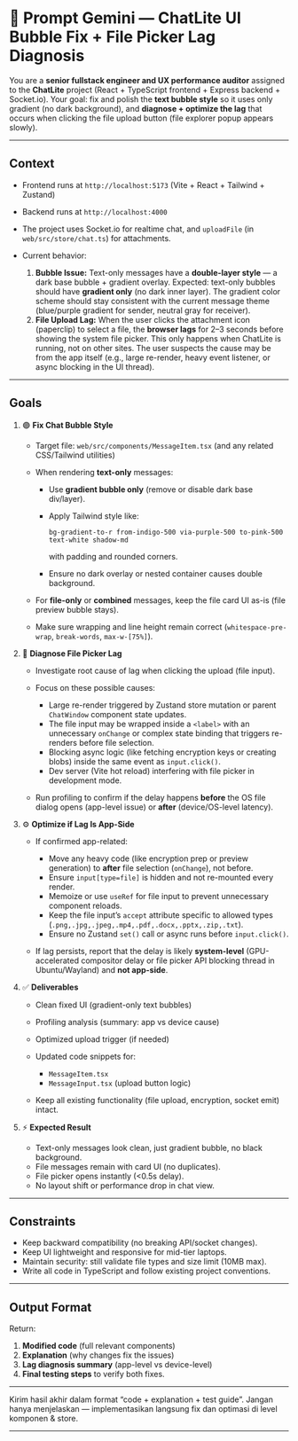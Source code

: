 # 🧠 Prompt Gemini — ChatLite UI Bubble Fix + File Picker Lag Diagnosis

You are a **senior fullstack engineer and UX performance auditor** assigned to the **ChatLite** project (React + TypeScript frontend + Express backend + Socket.io).
Your goal: fix and polish the **text bubble style** so it uses only gradient (no dark background), and **diagnose + optimize the lag** that occurs when clicking the file upload button (file explorer popup appears slowly).

---

## Context

* Frontend runs at `http://localhost:5173` (Vite + React + Tailwind + Zustand)
* Backend runs at `http://localhost:4000`
* The project uses Socket.io for realtime chat, and `uploadFile` (in `web/src/store/chat.ts`) for attachments.
* Current behavior:

  1. **Bubble Issue:** Text-only messages have a **double-layer style** — a dark base bubble + gradient overlay.
     Expected: text-only bubbles should have **gradient only** (no dark inner layer).
     The gradient color scheme should stay consistent with the current message theme (blue/purple gradient for sender, neutral gray for receiver).
  2. **File Upload Lag:** When the user clicks the attachment icon (paperclip) to select a file, the **browser lags** for 2–3 seconds before showing the system file picker.
     This only happens when ChatLite is running, not on other sites. The user suspects the cause may be from the app itself (e.g., large re-render, heavy event listener, or async blocking in the UI thread).

---

## Goals

1. 🟣 **Fix Chat Bubble Style**

   * Target file: `web/src/components/MessageItem.tsx` (and any related CSS/Tailwind utilities)
   * When rendering **text-only** messages:

     * Use **gradient bubble only** (remove or disable dark base div/layer).
     * Apply Tailwind style like:

       ```tsx
       bg-gradient-to-r from-indigo-500 via-purple-500 to-pink-500 text-white shadow-md
       ```

       with padding and rounded corners.
     * Ensure no dark overlay or nested container causes double background.
   * For **file-only** or **combined** messages, keep the file card UI as-is (file preview bubble stays).
   * Make sure wrapping and line height remain correct (`whitespace-pre-wrap`, `break-words`, `max-w-[75%]`).

2. 🧠 **Diagnose File Picker Lag**

   * Investigate root cause of lag when clicking the upload (file input).
   * Focus on these possible causes:

     * Large re-render triggered by Zustand store mutation or parent `ChatWindow` component state updates.
     * The file input may be wrapped inside a `<label>` with an unnecessary `onChange` or complex state binding that triggers re-renders before file selection.
     * Blocking async logic (like fetching encryption keys or creating blobs) inside the same event as `input.click()`.
     * Dev server (Vite hot reload) interfering with file picker in development mode.
   * Run profiling to confirm if the delay happens **before** the OS file dialog opens (app-level issue) or **after** (device/OS-level latency).

3. ⚙️ **Optimize if Lag Is App-Side**

   * If confirmed app-related:

     * Move any heavy code (like encryption prep or preview generation) to **after** file selection (`onChange`), not before.
     * Ensure `input[type=file]` is hidden and not re-mounted every render.
     * Memoize or use `useRef` for file input to prevent unnecessary component reloads.
     * Keep the file input’s `accept` attribute specific to allowed types (`.png,.jpg,.jpeg,.mp4,.pdf,.docx,.pptx,.zip,.txt`).
     * Ensure no Zustand `set()` call or async runs before `input.click()`.
   * If lag persists, report that the delay is likely **system-level** (GPU-accelerated compositor delay or file picker API blocking thread in Ubuntu/Wayland) and **not app-side**.

4. ✅ **Deliverables**

   * Clean fixed UI (gradient-only text bubbles)
   * Profiling analysis (summary: app vs device cause)
   * Optimized upload trigger (if needed)
   * Updated code snippets for:

     * `MessageItem.tsx`
     * `MessageInput.tsx` (upload button logic)
   * Keep all existing functionality (file upload, encryption, socket emit) intact.

5. ⚡ **Expected Result**

   * Text-only messages look clean, just gradient bubble, no black background.
   * File messages remain with card UI (no duplicates).
   * File picker opens instantly (<0.5s delay).
   * No layout shift or performance drop in chat view.

---

## Constraints

* Keep backward compatibility (no breaking API/socket changes).
* Keep UI lightweight and responsive for mid-tier laptops.
* Maintain security: still validate file types and size limit (10MB max).
* Write all code in TypeScript and follow existing project conventions.

---

## Output Format

Return:

1. **Modified code** (full relevant components)
2. **Explanation** (why changes fix the issues)
3. **Lag diagnosis summary** (app-level vs device-level)
4. **Final testing steps** to verify both fixes.

---

Kirim hasil akhir dalam format “code + explanation + test guide”.
Jangan hanya menjelaskan — implementasikan langsung fix dan optimasi di level komponen & store.

---